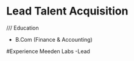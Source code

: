 # Lead Talent Acquisition 

/// Education
- B.Com (Finance & Accounting)

#Experience 
Meeden Labs
-Lead
